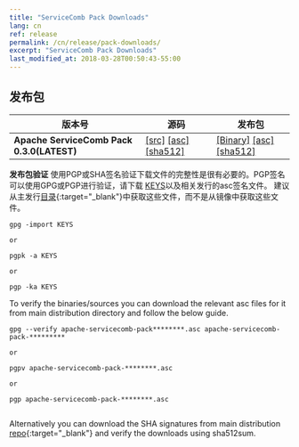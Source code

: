 ```yaml
---
title: "ServiceComb Pack Downloads"
lang: cn
ref: release
permalink: /cn/release/pack-downloads/
excerpt: "ServiceComb Pack Downloads"
last_modified_at: 2018-03-28T00:50:43-55:00
---
```


## 发布包

| 版本号           |         源码            |           发布包         |
| ---------------------- | --------------------------------- | --------------------------------- |
|**Apache ServiceComb Pack 0.3.0(LATEST)**|[[src]](https://apache.org/dyn/closer.cgi/servicecomb/servicecomb-pack/0.3.0/apache-servicecomb-pack-distribution-0.3.0-src.zip) [[asc]](https://www.apache.org/dist/servicecomb/servicecomb-pack/0.3.0/apache-servicecomb-pack-distribution-0.3.0-src.zip.asc) [[sha512]](https://www.apache.org/dist/servicecomb/servicecomb-pack/0.3.0/apache-servicecomb-pack-distribution-0.3.0-src.zip.sha512)|[[Binary]](https://apache.org/dyn/closer.cgi/servicecomb/servicecomb-pack/0.3.0/apache-servicecomb-pack-distribution-0.3.0-bin.zip) [[asc]](https://www.apache.org/dist/servicecomb/servicecomb-pack/0.3.0/apache-servicecomb-pack-distribution-0.3.0-bin.zip.asc) [[sha512]](https://www.apache.org/dist/servicecomb/servicecomb-pack/0.3.0/apache-servicecomb-pack-distribution-0.3.0-bin.zip.sha512)|

**发布包验证**
使用PGP或SHA签名验证下载文件的完整性是很有必要的。PGP签名可以使用GPG或PGP进行验证，请下载 [KEYS](https://www.apache.org/dist/servicecomb/KEYS)以及相关发行的asc签名文件。
建议从主发行[目录](https://www.apache.org/dist/servicecomb/servicecomb-pack/){:target="_blank"}中获取这些文件，而不是从镜像中获取这些文件。

 ```
 gpg -import KEYS

 or

 pgpk -a KEYS

 or

 pgp -ka KEYS

```

To verify the binaries/sources you can download the relevant asc files for it from main distribution directory and follow the below guide.

```
gpg --verify apache-servicecomb-pack********.asc apache-servicecomb-pack-*********

or

pgpv apache-servicecomb-pack-********.asc

or

pgp apache-servicecomb-pack-********.asc


```

Alternatively you can download the SHA signatures from main distribution [repo](https://www.apache.org/dist/servicecomb/servicecomb-pack/){:target="_blank"} and verify the downloads using sha512sum.
